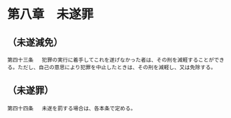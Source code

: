 # 第八章　未遂罪

## （未遂減免）
```
第四十三条 　犯罪の実行に着手してこれを遂げなかった者は、その刑を減軽することができる。ただし、自己の意思により犯罪を中止したときは、その刑を減軽し、又は免除する。
```
## （未遂罪）
```
第四十四条 　未遂を罰する場合は、各本条で定める。
```
